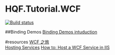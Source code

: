# HQF.Tutorial.WCF
[![Build status](https://ci.appveyor.com/api/projects/status/rh94a4lbniy8iam8?svg=true)](https://ci.appveyor.com/project/huoxudong125/hqf-tutorial-wcf)  

##Binding Demos
[Binding Demos intuduction](/Binding/Readme.md)

#resources
[WCF 之旅](http://www.cnblogs.com/artech/archive/2007/09/15/893838.html)    
[Hosting Services](https://msdn.microsoft.com/en-us/library/ms730158(v=vs.110).aspx)   
[How to: Host a WCF Service in IIS](https://msdn.microsoft.com/en-us/library/ms733766(v=vs.110).aspx)    
